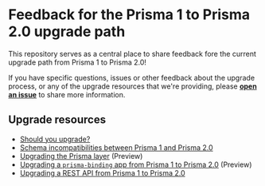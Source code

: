 # Feedback for the Prisma 1 to Prisma 2.0 upgrade path

This repository serves as a central place to share feedback fore the current upgrade path from Prisma 1 to Prisma 2.0! 

If you have specific questions, issues or other feedback about the upgrade process, or any of the upgrade resources that we're providing, please [**open an issue**](https://github.com/prisma/p1-to-p2-upgrade-path-feedback/issues/new/choose) to share more information.

## Upgrade resources

- [Should you upgrade?](https://www.prisma.io/docs/guides/upgrade-from-prisma-1/should-you-upgrade)
- [Schema incompatibilities between Prisma 1 and Prisma 2.0](https://www.prisma.io/docs/guides/upgrade-from-prisma-1/schema-incompatibilities)
- [Upgrading the Prisma layer](https://deploy-preview-356--prisma2.netlify.app/guides/upgrade-from-prisma-1/upgrading-the-prisma-layer) (Preview)
- [Upgrading a `prisma-binding` app from Prisma 1 to Prisma 2.0](https://deploy-preview-356--prisma2.netlify.app/guides/upgrade-from-prisma-1/upgrading-prisma-binding-to-nexus) (Preview)
- [Upgrading a REST API from Prisma 1 to Prisma 2.0](https://www.prisma.io/docs/guides/upgrade-from-prisma-1/upgrading-a-rest-api)
